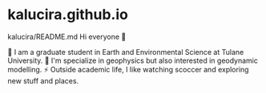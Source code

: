 # kalucira.github.io
kalucira/README.md
Hi everyone 👋

🌱 I am a graduate student in Earth and Environmental Science at Tulane University.
🔭 I'm specialize in geophysics but also interested in geodynamic modelling.
⚡ Outside academic life, I like watching scoccer and exploring new stuff and places.
